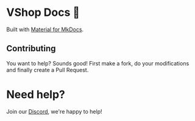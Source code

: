 # VShop Docs 📄
Built with [Material for MkDocs](https://squidfunk.github.io/mkdocs-material/).

## Contributing
You want to help? Sounds good! First make a fork, do your modifications and finally create a Pull Request.

# Need help?
Join our [Discord](https://vshop.one/discord), we're happy to help!
